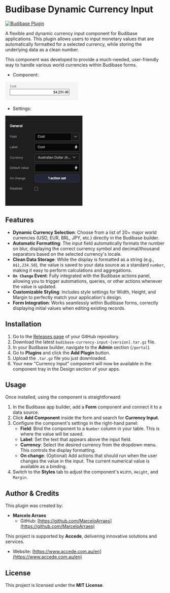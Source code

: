 # Budibase Dynamic Currency Input

[![Budibase Plugin](https://img.shields.io/badge/Made%20for-Budibase-000000?style=for-the-badge&logo=budibase)](https://budibase.com)

A flexible and dynamic currency input component for Budibase applications. This plugin allows users to input monetary values that are automatically formatted for a selected currency, while storing the underlying data as a clean number.

This component was developed to provide a much-needed, user-friendly way to handle various world currencies within Budibase forms.
- Component:

![Component Screenshot](public/currencyInput.png)

- Settings:

![Component Screenshot](public/settings.png)

## Features

-   **Dynamic Currency Selection**: Choose from a list of 20+ major world currencies (USD, EUR, BRL, JPY, etc.) directly in the Budibase builder.
-   **Automatic Formatting**: The input field automatically formats the number on blur, displaying the correct currency symbol and decimal/thousand separators based on the selected currency's locale.
-   **Clean Data Storage**: While the display is formatted as a string (e.g., `A$1,234.50`), the value is saved to your data source as a standard `number`, making it easy to perform calculations and aggregations.
-   **`On Change` Event**: Fully integrated with the Budibase actions panel, allowing you to trigger automations, queries, or other actions whenever the value is updated.
-   **Customizable Styling**: Includes style settings for Width, Height, and Margin to perfectly match your application's design.
-   **Form Integration**: Works seamlessly within Budibase forms, correctly displaying initial values when editing existing records.

## Installation

1.  Go to the [Releases page](https://github.com/MarceloArraes/budibase-currency-input/releases) of your GitHub repository.
2.  Download the latest `budibase-currency-input-[version].tar.gz` file.
3.  In your Budibase builder, navigate to the **Admin** section (`/portal`).
4.  Go to **Plugins** and click the **Add Plugin** button.
5.  Upload the `.tar.gz` file you just downloaded.
6.  Your new "Currency Input" component will now be available in the component tray in the Design section of your apps.

## Usage

Once installed, using the component is straightforward:

1.  In the Budibase app builder, add a **Form** component and connect it to a data source.
2.  Click **Add Component** inside the form and search for **Currency Input**.
3.  Configure the component's settings in the right-hand panel:
    *   **Field**: Bind the component to a `Number` column in your table. This is where the value will be saved.
    *   **Label**: Set the text that appears above the input field.
    *   **Currency**: Select the desired currency from the dropdown menu. This controls the display formatting.
    *   **On change**: (Optional) Add actions that should run when the user changes the value in the input. The current numerical value is available as a binding.
4.  Switch to the **Styles** tab to adjust the component's `Width`, `Height`, and `Margin`.

## Author & Credits

This plugin was created by:

-   **Marcelo Arraes**
    -   GitHub: [https://github.com/MarceloArraes](https://github.com/MarceloArraes)

This project is supported by **Accede**, delivering innovative solutions and services.
-   Website: [https://www.accede.com.au/en](https://www.accede.com.au/en)

## License

This project is licensed under the **MIT License**.